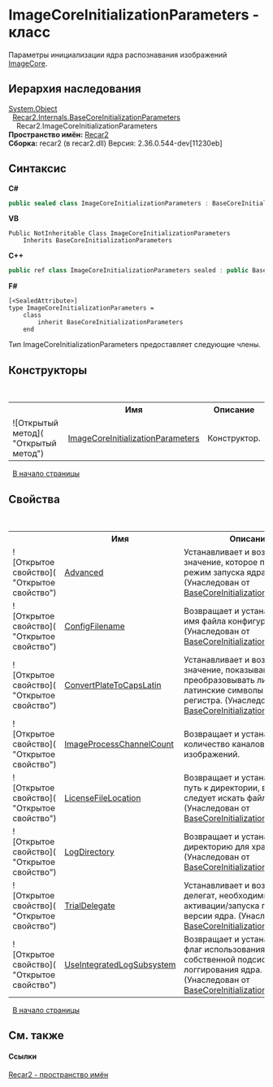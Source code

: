 # ImageCoreInitializationParameters - класс
 

Параметры инициализации ядра распознавания изображений <a href="0ecd30a3-2420-dbc0-b961-311b9ee08659">ImageCore</a>.


## Иерархия наследования
<a href="http://msdn2.microsoft.com/ru-ru/library/e5kfa45b" target="_blank">System.Object</a><br />&nbsp;&nbsp;<a href="bcb0609a-f3e9-5366-8c3f-78338d44cd0b">Recar2.Internals.BaseCoreInitializationParameters</a><br />&nbsp;&nbsp;&nbsp;&nbsp;Recar2.ImageCoreInitializationParameters<br />
**Пространство имён:**&nbsp;<a href="0dd0c505-07fc-c3e8-128c-d1a0701f2a29">Recar2</a><br />**Сборка:**&nbsp;recar2 (в recar2.dll) Версия: 2.36.0.544-dev[11230eb]

## Синтаксис

**C#**<br />
``` C#
public sealed class ImageCoreInitializationParameters : BaseCoreInitializationParameters
```

**VB**<br />
``` VB
Public NotInheritable Class ImageCoreInitializationParameters
	Inherits BaseCoreInitializationParameters
```

**C++**<br />
``` C++
public ref class ImageCoreInitializationParameters sealed : public BaseCoreInitializationParameters
```

**F#**<br />
``` F#
[<SealedAttribute>]
type ImageCoreInitializationParameters =  
    class
        inherit BaseCoreInitializationParameters
    end
```

Тип ImageCoreInitializationParameters предоставляет следующие члены.


## Конструкторы
&nbsp;<table><tr><th></th><th>Имя</th><th>Описание</th></tr><tr><td>![Открытый метод]( "Открытый метод")</td><td><a href="de03fa7d-c3bc-bd1b-a95a-aa913fdde73f">ImageCoreInitializationParameters</a></td><td>
Конструктор.</td></tr></table>&nbsp;
<a href="#imagecoreinitializationparameters---класс">В начало страницы</a>

## Свойства
&nbsp;<table><tr><th></th><th>Имя</th><th>Описание</th></tr><tr><td>![Открытое свойство]( "Открытое свойство")</td><td><a href="0d26e2cc-4020-77f1-0eb3-1c087184cc7c">Advanced</a></td><td>
Устанавливает и возвращает значение, которое показывает режим запуска ядра.
 (Унаследован от <a href="bcb0609a-f3e9-5366-8c3f-78338d44cd0b">BaseCoreInitializationParameters</a>.)</td></tr><tr><td>![Открытое свойство]( "Открытое свойство")</td><td><a href="b47160a9-dd7f-4d48-ea6f-1fb5ff7bcb75">ConfigFilename</a></td><td>
Возвращает и устанавливает имя файла конфигурации.
 (Унаследован от <a href="bcb0609a-f3e9-5366-8c3f-78338d44cd0b">BaseCoreInitializationParameters</a>.)</td></tr><tr><td>![Открытое свойство]( "Открытое свойство")</td><td><a href="aac94c99-49cb-c202-bb06-46cd6c6578e4">ConvertPlateToCapsLatin</a></td><td>
Устанавливает и возвращает значение, показывающее преобразовывать ли номер в латинские символы верхнего регистра.
 (Унаследован от <a href="bcb0609a-f3e9-5366-8c3f-78338d44cd0b">BaseCoreInitializationParameters</a>.)</td></tr><tr><td>![Открытое свойство]( "Открытое свойство")</td><td><a href="24ea057b-29c3-c646-55a3-465d090f4143">ImageProcessChannelCount</a></td><td>
Возвращает и устанавливает количество каналов обработки изображений.</td></tr><tr><td>![Открытое свойство]( "Открытое свойство")</td><td><a href="eacb5c29-d708-41d9-07b8-2a662a4c9b2d">LicenseFileLocation</a></td><td>
Возвращает и устанавливает путь к директории, в которой следует искать файл лицензии.
 (Унаследован от <a href="bcb0609a-f3e9-5366-8c3f-78338d44cd0b">BaseCoreInitializationParameters</a>.)</td></tr><tr><td>![Открытое свойство]( "Открытое свойство")</td><td><a href="9fa4524f-2e74-ca4c-a28e-7e09f09642cf">LogDirectory</a></td><td>
Возвращает и устанавливает директорию для хранения логов.
 (Унаследован от <a href="bcb0609a-f3e9-5366-8c3f-78338d44cd0b">BaseCoreInitializationParameters</a>.)</td></tr><tr><td>![Открытое свойство]( "Открытое свойство")</td><td><a href="5a24b3fd-2e62-b471-d870-7dcc92272a6f">TrialDelegate</a></td><td>
Устанавливает и возвращает делегат, необходимый для активации/запуска пробной версии ядра.
 (Унаследован от <a href="bcb0609a-f3e9-5366-8c3f-78338d44cd0b">BaseCoreInitializationParameters</a>.)</td></tr><tr><td>![Открытое свойство]( "Открытое свойство")</td><td><a href="3ac16454-e7a8-7054-5815-b5cbc8b3251c">UseIntegratedLogSubsystem</a></td><td>
Возвращает и устанавливает флаг использования собственной подсистемы логгирования ядра.
 (Унаследован от <a href="bcb0609a-f3e9-5366-8c3f-78338d44cd0b">BaseCoreInitializationParameters</a>.)</td></tr></table>&nbsp;
<a href="#imagecoreinitializationparameters---класс">В начало страницы</a>

## См. также


#### Ссылки
<a href="0dd0c505-07fc-c3e8-128c-d1a0701f2a29">Recar2 - пространство имён</a><br />